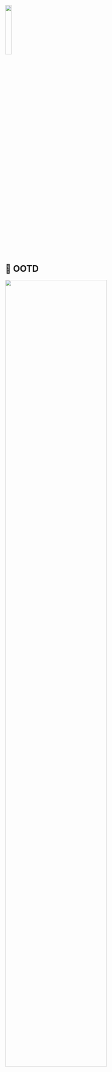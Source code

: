 
<img src = "https://github.com/ji-yeon224/OOTD/assets/69784492/155a5f0d-35eb-4013-b34c-62affc336fc3" width="20%"/>

# 👕 OOTD

<img src = "https://github.com/ji-yeon224/OOTD/assets/69784492/f779e1b1-e0b4-43f7-bc3a-06ffc2328653" width="80%"/>
</br>

## 🗓️ 프로젝트
- 개인 프로젝트
- 2023.11.13 ~ 2023.12.23
</br>
  

## ✏️ 한 줄 소개
-  사용자들 간 옷 정보를 공유할 수 있는 커뮤니티 어플이케이션

</br>


## 💻 기술 스택
- `MVVM`
- `RxSwift`, `RxDataSource`
- `UIKit`
- `Moya`, `Codable`, `Kingfisher`
- `Snapkit`, `AutoLayout`
- `DiffableDataSource`, `CompositionalLayout`
- `SeSAC API`
- `Tabman`, `Toast`, `IQKeyboardManager`

</br>

##  🔎 주요 기능
### ✔️ 회원가입, 로그인
<img src = "https://github.com/ji-yeon224/OOTD/assets/69784492/32588db8-d6d1-4692-88c7-04dedbfdac8d" width="80%"/>

- 이메일 유효성 체크 api를 통해 서버 내에 이미 존재하는 이메일인지 확인하도록 하였다.
</br>

### ✔️ JWT Token 관리
- `Alamofire Intercepter`를 이용하여 token 값이 유효한지 체크하여 토큰 갱신을 하거나 refresh token이 만료됐을 시 다시 로그인 하도록 유도하였다.
</br>

### ✔️ 게시물 작성 및 조회, 댓글 작성
<img src = "https://github.com/ji-yeon224/OOTD/assets/69784492/3db28b84-e702-434f-9d2d-5e4c4f3effd1" width="90%"/>

- `Compositional Layout`과 `RxDataSource`를 사용하여 서버에서 받아온 데이터를 CollectionView와 TableView를 통해 구현하였다. 
- `PHPickerViewController`를 통해 게시물 작성 시 사용자의 앨범에 있는 사진을 업로드할 수 있도록 하였다. 
</br>

### ✔️ 내 정보 조회 및 수정
<img src = "https://github.com/ji-yeon224/OOTD/assets/69784492/32caaec8-a942-48cf-8285-997f343bccd4" width="80%"/>

- `Tabman` 라이브러리를 이용하여 사용자가 작성한 게시글을 카테고리 별로 나눠 볼 수 있도록 구현하였다. 

</br>



## 🚨 트러블 슈팅
### 이미지 캐싱
- `Kingfisher`를 이용하여 게시판의 이미지 썸네일 로드 시 메모리를 최대 300MB까지 사용하게 되는 문제가 발생하였다. 
- Kingfisher에서 제공하는 이미지 캐싱 기능을 통해 이미 캐싱되어 있는 이미지라면 캐싱 데이터에서 이미지를 로드하여 보여주고, 캐싱되지 않은 이미지는 새로 다운로드 하여 캐시 데이터로 저장하는 방식으로 메서드를 구현하여 사용하였더니 이미지 로드 시 약 74MB까지 메모리 사용량을 줄일 수 있었다.

```swift 
func setImage(with urlString: String, resize width: CGFloat? = nil, cornerRadius: CGFloat = 15, completion: (() -> Void)? = nil) {

        let cornerImageProcessor = RoundCornerImageProcessor(cornerRadius: cornerRadius)
        ImageCache.default.retrieveImage(forKey: urlString, options: [
            .requestModifier(ImageLoadManager.shared.getModifier()),
            .transition(.fade(1.0)),
            .processor(cornerImageProcessor)
        ]) { [weak self] result in
            guard let self = self else { return }
            self.kf.indicatorType = .activity
            switch result {
            case .success(let value):
	            // 캐시된 데이터가 존재하면
                if let image = value.image {
                    self.image = image.resize(width: width)
                    completion?()

                } else { // 캐시된 데이터가 없다면
                    guard let url = URL(string: self.getPhotoURL(urlString)) else { return }
                    let resource = ImageResource(downloadURL: url, cacheKey: urlString)
                    self.kf.setImage(with: resource, options: [
                        .requestModifier(ImageLoadManager.shared.getModifier()),
                        .transition(.fade(1.0)),
                        .processor(cornerImageProcessor)
                    ]) { [weak self] result in
                        guard let self = self else { return }
                        switch result {
                        case .success(let result):
                            self.image = result.image.resize(width: width)
                            completion?()
                        case .failure(_):
                            self.image = Constants.Image.errorPhoto?.withTintColor(Constants.Color.background)
                        }
                    }
                }
            case .failure(let error):
	            self.image = Constants.Image.errorPhoto?.withTintColor(Constants.Color.background)
                debugPrint(error)
            }
        }
    }
```


### PHPickerViewController 사진 로드 시 메모리 과사용

- `PHPickerViewController`를 이용하여 사용자의 앨범에서 여러 개의 이미지를 가져올 때 메모리가 사용된 후 메모리가 해제 되지 않는 문제가 발생하였다. 
- PHPickerViewController를 PHPickerManger를 통해 `싱글톤`으로 생성하여 present & dismiss로 구현하여 메모리가 해제되도록 하였다. 
- 선택한 이미지는 `RxSwift PublishSubject`를 통해 전달하도록 구현하였다.
```swift
final class PHPickerManager {

    static let shared = PHPickerManager()
    private init() { }

    private weak var viewController: UIViewController?
    private var fullScreenType: Bool = false
    private let group = DispatchGroup()
    
    let selectedImage = PublishSubject<[UIImage]>()
    var disposeBag = DisposeBag()

    func presentPicker(vc: UIViewController, selectLimit: Int = 1, fullScreenType: Bool) {

        self.viewController = vc
        self.fullScreenType = fullScreenType
        self.disposeBag = DisposeBag()
        
        let filter = PHPickerFilter.images
        var configuration = PHPickerConfiguration(photoLibrary: .shared())
        ... // PHPicker configuration

        let picker = PHPickerViewController(configuration: configuration)
        picker.delegate = self
        viewController?.present(picker, animated: true)

    }

}

extension PHPickerManager: PHPickerViewControllerDelegate {

    func picker(_ picker: PHPickerViewController, didFinishPicking results: [PHPickerResult]) {
        var imgList: [UIImage] = []

        guard let viewController else {return}
        if results.isEmpty {
            viewController.dismiss(animated: true)
        } else {
            results.forEach {
                self.group.enter()
                let item = $0.itemProvider
                item.loadObject(ofClass: UIImage.self) { image, error in
                    DispatchQueue.main.async {
                        guard let img = image as? UIImage else { return }
                        imgList.append(img)
                        self.group.leave()
                    }
                }
            }
           // loadObject가 비동기로 동작하기 때문에 dispatchGroup을 통해 이미지 한 번에 전달
            group.notify(queue: DispatchQueue.main) {
                self.selectedImage.onNext(imgList)
                self.viewController?.dismiss(animated: !self.fullScreenType)
            }
        }
    }
}
```

<img src = "https://github.com/ji-yeon224/OOTD/assets/69784492/666121f5-3398-421b-9416-1c3ce8e00a3f" width="85%"/>

### Codable TypeMismatch
- 커서 기반 페이지네이션 구현 중 서버에서 응답받은 커서 값이 마지막 페이지일 때는 Int로, 다음 페이지가 있을 때는 String으로 반환하여 **디코딩 TypeMismatch 오류**가 발생하였다. 
-  **init** 구문을 통해 전달 받은 값의 타입을 체크하여 예외처리 하는 방식으로 해결하였다.
- 응답 데이터 구조체 내부에서 init 구문을 통해 확인 시 응답 받을 데이터 모두 체크해야하는 번거로움이 있었고, `PropertyWrapper`를 통해 원하는 데이터의 타입만 체크할 수 있도록 구현하였다.
```swift
@propertyWrapper
struct NextCursorType {
    var wrappedValue: String
}

extension NextCursorType: Codable {
    init(from decoder: Decoder) throws {
        let container = try decoder.singleValueContainer()
        if let nextCursor = try? container.decode(String.self) {
            wrappedValue = nextCursor
        } else {
            wrappedValue = "0"
        }
    }
}
```

```swift
struct ReadResponse: Codable {
    let data: [Post]
    @NextCursorType var nextCursor: String

    enum CodingKeys: String, CodingKey {
        case data
        case nextCursor = "next_cursor"
    }
    
}
```
### invalidateLayout
- `RxDataSource`를 사용하여 셀에 서버에서 받은 이미지를 적용할 때 이미지의 크기 조절이 되지 않는 문제가 발생하였다. Kingfisher를 통해 다운 받는 이미지는 **비동기로 동작**하기 때문에 이미지 다운로드가 완료되지 않은 채로 imageView의 layout을 잡기 때문에 발생하는 문제였다.
- 이미지 다운로드가 완료되면 completion handler를 통해 알리고, `invalidateLayout`을 호출하여 **CollectionView 레이아웃을 재구성**하도록 하여 해결하였다.
```swift
lazy var dataSource = RxCollectionViewSectionedReloadDataSource<PostListModel> { dataSource, collectionView, indexPath, item in
        guard let cell = collectionView.dequeueReusableCell(withReuseIdentifier: OOTDCollectionViewCell.identifier, for: indexPath) as? OOTDCollectionViewCell else { return UICollectionViewCell()}

        if item.image.count > 0 {
            cell.imageView.setImage(with: item.image[0], resize: Constants.Design.deviceWidth, cornerRadius: 0 ) {
                collectionView.collectionViewLayout.invalidateLayout()
            }

        }
}
```
